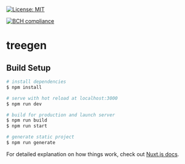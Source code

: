 [![License: MIT](https://img.shields.io/badge/License-MIT-yellow.svg)](https://opensource.org/licenses/MIT)

[![BCH compliance](https://bettercodehub.com/edge/badge/Down-To-Programme/treegen?branch=main)](https://bettercodehub.com/)

# treegen

## Build Setup

```bash
# install dependencies
$ npm install

# serve with hot reload at localhost:3000
$ npm run dev

# build for production and launch server
$ npm run build
$ npm run start

# generate static project
$ npm run generate
```

For detailed explanation on how things work, check out [Nuxt.js docs](https://nuxtjs.org).
